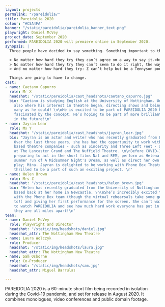 ```yaml
---
layout: projects
permalink: "/pareidolia/"
title: Pareidolia 2020
colour: "#C5A4FA"
banner: "/static/pareidolia/pareidolia_banner_text.png"
playwright: Daniel McVey
project_date: September 2020
performed: PAREIDOLIA 2020 will premiere online in September 2020.
synopsis: |
  Three people have decided to say something. Something important to them, supposedly. But things are going wrong (and it’s not just their internet bandwidth).

  > No matter how hard they try they can’t agree on a way to say it.<br>
  > No matter how hard they try they can’t seem to do it right, the way they planned.<br>
  > And no matter how hard they try: Z can’t help but be a Tennyson poem, X can’t help but be a Russian antihero, and Y can’t help but be the world of L. Frank Baum.

  Things are going to have to change.
cast:
- name: Caetano Capurro
  role: Mr X
  headshot: "/static/pareidolia/cast_headshots/caetano_capurro.jpg"
  bio: "Caetano is studying English at the University of Nottingham. University is
    also where his interest in theatre began, directing shows and being part of as
    many as he could! \n\nHe is excited to be part of PAREIDOLIA 2020 having been
    fascinated by the concept. He’s hoping to be part of more brilliant productions
    in the future!\n"
- name: Jayran Lear
  role: Mx Y
  headshot: "/static/pareidolia/cast_headshots/jayran_lear.jpg"
  bio: "Jayran is an actor and writer who has recently graduated from Lancaster University.
    Over the last three years, she has had the opportunity to work with Lancaster
    based theatre companies - such as Sincerity and Three Left Feet - and perform
    at The Lancaster Grand and The Nuffield Theatre. \n\nBefore COVID-19, Jayran was
    preparing to act in the short films Nat and REM, perform as Helena in an outdoor
    summer run of A Midsummer Night's Dream, as well as direct her own original written
    play; Mina. Jayran is delighted to be working with Phone Box Theatre and incredibly
    thrilled to be a part of such an exciting project. \n"
- name: Helen Brown
  role: Mrs Z
  headshot: "/static/pareidolia/cast_headshots/helen_brown.jpg"
  bio: "Helen has recently graduated from the University of Nottingham and is currently
    based back at her home in Newcastle. \n\nShe’s incredibly excited to be working
    with the Phone Box team (though the virtual rehearsals take some getting used
    to!) and giving her first performance for the screen. She can’t wait for people
    to watch PAREIDOLIA and see how much hard work everyone has put in even though
    they are all miles apart!\n"
team:
- name: Daniel McVey
  role: Playwright and Director
  headshot: "/static/img/headshots/daniel.jpg"
  headshot_attr: The Nottingham New Theatre
- name: Laura Wolczyk
  role: Producer
  headshot: "/static/img/headshots/laura.jpg"
  headshot_attr: The Nottingham New Theatre
- name: Sam Osborne
  role: Co-Producer
  headshot: "/static/img/headshots/sam.jpg"
  headshot_attr: Miguel Barrulas

---
```

PAREIDOLIA 2020 is a 60-minute short film being recorded in isolation during the Covid-19 pandemic, and set for release in August 2020. It combines monologues, video conferences and public domain footage.